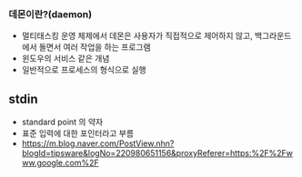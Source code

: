 ### 데몬이란?(daemon)

- 멀티태스킹 운영 체제에서 데몬은 사용자가 직접적으로 제어하지 않고, 백그라운드에서 돌면서 여러 작업을 하는 프로그램
- 윈도우의 서비스 같은 개념
- 일반적으로 프로세스의 형식으로 실행

## stdin

- standard point 의 약자
- 표준 입력에 대한 포인터라고 부름
- https://m.blog.naver.com/PostView.nhn?blogId=tipsware&logNo=220980651156&proxyReferer=https:%2F%2Fwww.google.com%2F